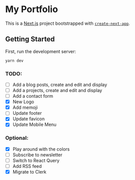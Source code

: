 # My Portfolio

This is a [Next.js](https://nextjs.org/) project bootstrapped with [`create-next-app`](https://github.com/vercel/next.js/tree/canary/packages/create-next-app).

## Getting Started

First, run the development server:

```bash
yarn dev
```

### TODO:

- [ ] Add a blog posts, create and edit and display
- [ ] Add a projects, create and edit and display
- [ ] Add a contact form
- [x] New Logo
- [x] Add memoji
- [ ] Update footer
- [x] Update favicon
- [x] Update Mobile Menu

### Optional:

- [x] Play around with the colors
- [ ] Subscribe to newsletter
- [ ] Switch to React Query
- [ ] Add RSS feed
- [x] Migrate to Clerk
